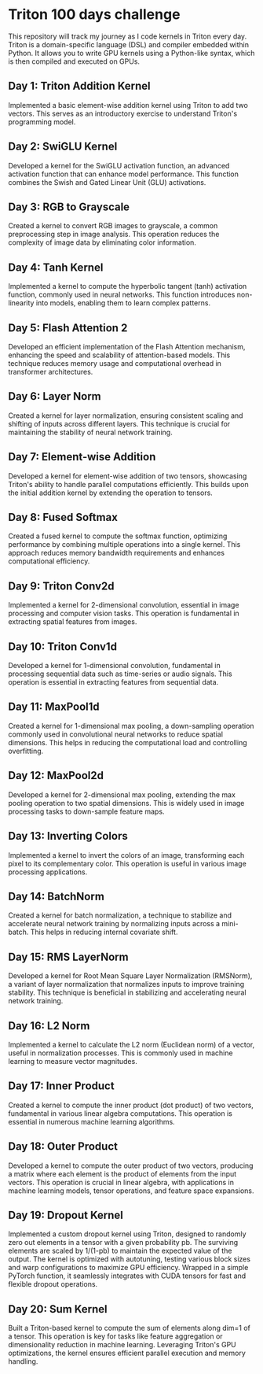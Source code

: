 # Triton 100 days challenge
This repository will track my journey as I code kernels in Triton every day. Triton is a domain-specific language (DSL) and compiler embedded within Python. It allows you to write GPU kernels using a Python-like syntax, which is then compiled and executed on GPUs.
## Day 1: Triton Addition Kernel
Implemented a basic element-wise addition kernel using Triton to add two vectors. This serves as an introductory exercise to understand Triton's programming model.

## Day 2: SwiGLU Kernel
  Developed a kernel for the SwiGLU activation function, an advanced activation function that can enhance model performance. This function combines the Swish and Gated Linear Unit (GLU) activations.

## Day 3: RGB to Grayscale
Created a kernel to convert RGB images to grayscale, a common preprocessing step in image analysis. This operation reduces the complexity of image data by eliminating color information.

## Day 4: Tanh Kernel
Implemented a kernel to compute the hyperbolic tangent (tanh) activation function, commonly used in neural networks. This function introduces non-linearity into models, enabling them to learn complex patterns.

## Day 5: Flash Attention 2
Developed an efficient implementation of the Flash Attention mechanism, enhancing the speed and scalability of attention-based models. This technique reduces memory usage and computational overhead in transformer architectures.

## Day 6: Layer Norm
Created a kernel for layer normalization, ensuring consistent scaling and shifting of inputs across different layers. This technique is crucial for maintaining the stability of neural network training.

## Day 7: Element-wise Addition
Developed a kernel for element-wise addition of two tensors, showcasing Triton's ability to handle parallel computations efficiently. This builds upon the initial addition kernel by extending the operation to tensors.

## Day 8: Fused Softmax
Created a fused kernel to compute the softmax function, optimizing performance by combining multiple operations into a single kernel. This approach reduces memory bandwidth requirements and enhances computational efficiency.

## Day 9: Triton Conv2d
Implemented a kernel for 2-dimensional convolution, essential in image processing and computer vision tasks. This operation is fundamental in extracting spatial features from images.

## Day 10: Triton Conv1d
Developed a kernel for 1-dimensional convolution, fundamental in processing sequential data such as time-series or audio signals. This operation is essential in extracting features from sequential data.

## Day 11: MaxPool1d
Created a kernel for 1-dimensional max pooling, a down-sampling operation commonly used in convolutional neural networks to reduce spatial dimensions. This helps in reducing the computational load and controlling overfitting.

## Day 12: MaxPool2d
Developed a kernel for 2-dimensional max pooling, extending the max pooling operation to two spatial dimensions. This is widely used in image processing tasks to down-sample feature maps.

## Day 13: Inverting Colors
Implemented a kernel to invert the colors of an image, transforming each pixel to its complementary color. This operation is useful in various image processing applications.

## Day 14: BatchNorm
Created a kernel for batch normalization, a technique to stabilize and accelerate neural network training by normalizing inputs across a mini-batch. This helps in reducing internal covariate shift.

## Day 15: RMS LayerNorm
Developed a kernel for Root Mean Square Layer Normalization (RMSNorm), a variant of layer normalization that normalizes inputs to improve training stability. This technique is beneficial in stabilizing and accelerating neural network training.

## Day 16: L2 Norm
Implemented a kernel to calculate the L2 norm (Euclidean norm) of a vector, useful in normalization processes. This is commonly used in machine learning to measure vector magnitudes.

## Day 17: Inner Product
Created a kernel to compute the inner product (dot product) of two vectors, fundamental in various linear algebra computations. This operation is essential in numerous machine learning algorithms.
## Day 18: Outer Product 
Developed a kernel to compute the outer product of two vectors, producing a matrix where each element is the product of elements from the input vectors. This operation is crucial in linear algebra, with applications in machine learning models, tensor operations, and feature space expansions.
## Day 19: Dropout Kernel
Implemented a custom dropout kernel using Triton, designed to randomly zero out elements in a tensor with a given probability pb. The surviving elements are scaled by 1/(1-pb) to maintain the expected value of the output.
The kernel is optimized with autotuning, testing various block sizes and warp configurations to maximize GPU efficiency. Wrapped in a simple PyTorch function, it seamlessly integrates with CUDA tensors for fast and flexible dropout operations.
## Day 20: Sum Kernel
Built a Triton-based kernel to compute the sum of elements along dim=1 of a tensor. This operation is key for tasks like feature aggregation or dimensionality reduction in machine learning. Leveraging Triton's GPU optimizations, the kernel ensures efficient parallel execution and memory handling.
